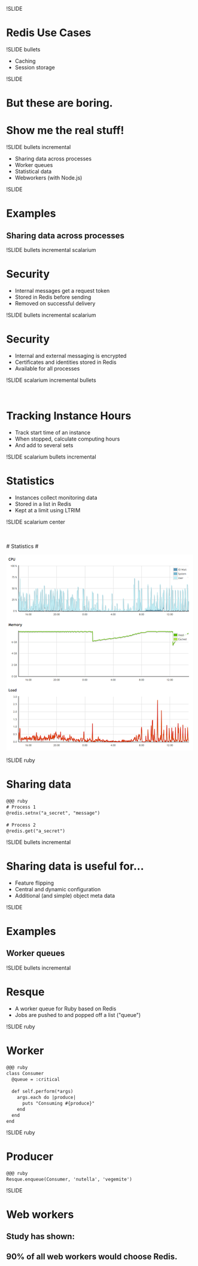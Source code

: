 !SLIDE

# Redis Use Cases #

!SLIDE bullets

* Caching
* Session storage

!SLIDE

# But these are boring. #
# Show me the real stuff! #

!SLIDE bullets incremental

* Sharing data across processes
* Worker queues
* Statistical data
* Webworkers (with Node.js)

!SLIDE

# Examples #
## Sharing data across processes ##

!SLIDE bullets incremental scalarium

# Security #

* Internal messages get a request token
* Stored in Redis before sending
* Removed on successful delivery

!SLIDE bullets incremental scalarium

# Security #

* Internal and external messaging is encrypted
* Certificates and identities stored in Redis
* Available for all processes

!SLIDE scalarium incremental bullets

<br/>
  
# Tracking Instance Hours #

* Track start time of an instance
* When stopped, calculate computing hours
* And add to several sets

!SLIDE scalarium bullets incremental

# Statistics #

* Instances collect monitoring data
* Stored in a list in Redis
* Kept at a limit using LTRIM

!SLIDE scalarium center

<br/>
<br/>
# Statistics #

![Instance Monitoring in Scalarium](scalarium_monitoring.png)
  
!SLIDE ruby

# Sharing data #

    @@@ ruby
    # Process 1
    @redis.setnx("a_secret", "message")
    
    # Process 2
    @redis.get("a_secret")

!SLIDE bullets incremental

# Sharing data is useful for... #

* Feature flipping
* Central and dynamic configuration
* Additional (and simple) object meta data

!SLIDE

# Examples #
## Worker queues ##

!SLIDE bullets incremental

# Resque #

* A worker queue for Ruby based on Redis
* Jobs are pushed to and popped off a list ("queue")

!SLIDE ruby

# Worker #

    @@@ ruby
    class Consumer
      @queue = :critical

      def self.perform(*args)
        args.each do |produce|
          puts "Consuming #{produce}"
        end 
      end 
    end

!SLIDE ruby

# Producer #

    @@@ ruby
    Resque.enqueue(Consumer, 'nutella', 'vegemite')

!SLIDE

# Web workers #

## Study has shown: ##
## 90% of all web workers would choose Redis. ##
